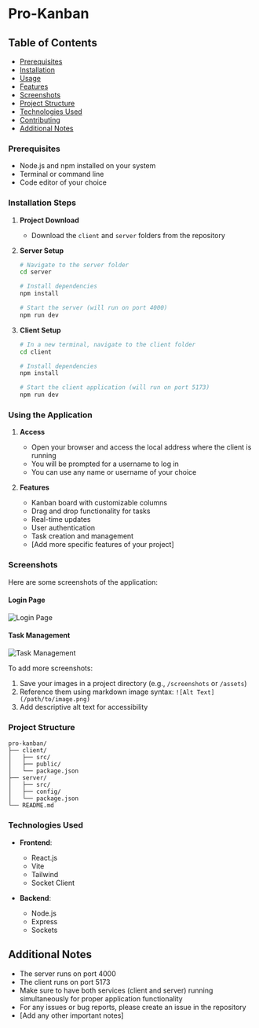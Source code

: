 # Pro-Kanban

## Table of Contents
- [Prerequisites](#prerequisites)
- [Installation](#installation-steps)
- [Usage](#using-the-application)
- [Features](#features)
- [Screenshots](#screenshots)
- [Project Structure](#project-structure)
- [Technologies Used](#technologies-used)
- [Contributing](#contributing)
- [Additional Notes](#additional-notes)

### Prerequisites
- Node.js and npm installed on your system
- Terminal or command line
- Code editor of your choice

### Installation Steps

1. **Project Download**
   - Download the `client` and `server` folders from the repository

2. **Server Setup**
   ```bash
   # Navigate to the server folder
   cd server

   # Install dependencies
   npm install

   # Start the server (will run on port 4000)
   npm run dev
   ```

3. **Client Setup**
   ```bash
   # In a new terminal, navigate to the client folder
   cd client

   # Install dependencies
   npm install

   # Start the client application (will run on port 5173)
   npm run dev
   ```

### Using the Application

1. **Access**
   - Open your browser and access the local address where the client is running
   - You will be prompted for a username to log in
   - You can use any name or username of your choice

2. **Features**
   - Kanban board with customizable columns
   - Drag and drop functionality for tasks
   - Real-time updates
   - User authentication
   - Task creation and management
   - [Add more specific features of your project]

### Screenshots

Here are some screenshots of the application:

#### Login Page
![Login Page](https://res.cloudinary.com/devs4/image/upload/v1729723899/pro-kanban/461shots_so_njmybp.png)


#### Task Management
![Task Management](https://res.cloudinary.com/devs4/image/upload/v1729724001/pro-kanban/776shots_so_kw1gyc.png)


To add more screenshots:
1. Save your images in a project directory (e.g., `/screenshots` or `/assets`)
2. Reference them using markdown image syntax: `![Alt Text](/path/to/image.png)`
3. Add descriptive alt text for accessibility

### Project Structure
```
pro-kanban/
├── client/
│   ├── src/
│   ├── public/
│   └── package.json
├── server/
│   ├── src/
│   ├── config/
│   └── package.json
└── README.md
```

### Technologies Used
- **Frontend**:
  - React.js
  - Vite
  - Tailwind
  - Socket Client

- **Backend**:
  - Node.js
  - Express
  - Sockets





## Additional Notes
- The server runs on port 4000
- The client runs on port 5173
- Make sure to have both services (client and server) running simultaneously for proper application functionality
- For any issues or bug reports, please create an issue in the repository
- [Add any other important notes]

